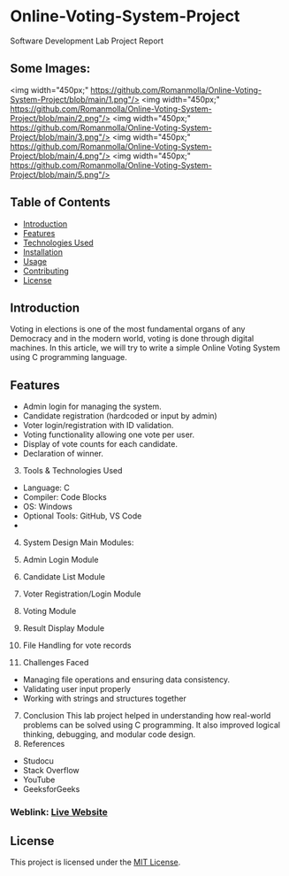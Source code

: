# Online-Voting-System-Project
Software Development Lab Project Report

## Some Images:
<img width="450px;" https://github.com/Romanmolla/Online-Voting-System-Project/blob/main/1.png"/>
<img width="450px;" https://github.com/Romanmolla/Online-Voting-System-Project/blob/main/2.png"/>
<img width="450px;" https://github.com/Romanmolla/Online-Voting-System-Project/blob/main/3.png"/>
<img width="450px;" https://github.com/Romanmolla/Online-Voting-System-Project/blob/main/4.png"/>
<img width="450px;" https://github.com/Romanmolla/Online-Voting-System-Project/blob/main/5.png"/>


## Table of Contents
- [Introduction](#introduction)
- [Features](#features)
- [Technologies Used](#technologies-used)
- [Installation](#installation)
- [Usage](#usage)
- [Contributing](#contributing)
- [License](#license)

## Introduction
Voting in elections is one of the most fundamental organs of any Democracy and in the modern world, voting is done through digital machines. In this article, we will try to write a simple Online Voting System using C programming language. 

## Features
- Admin login for managing the system. 
- Candidate registration (hardcoded or input by admin)
- Voter login/registration with ID validation.
- Voting functionality allowing one vote per user.
- Display of vote counts for each candidate.
- Declaration of winner.


3. Tools & Technologies Used
- Language: C 
- Compiler: Code Blocks
- OS: Windows
- Optional Tools: GitHub, VS Code
- 
4. System Design 
Main Modules:
1.	Admin Login Module
2.	Candidate List Module
3.	Voter Registration/Login Module
4.	Voting Module
5.	Result Display Module
6.	File Handling for vote records

6. Challenges Faced
- Managing file operations and ensuring data consistency.
- Validating user input properly
- Working with strings and structures together
7. Conclusion
This lab project helped in understanding how real-world problems can be solved using C programming. It also improved logical thinking, debugging, and modular code design. 
8. References
- Studocu
- Stack Overflow
- YouTube
- GeeksforGeeks

### Weblink: [Live Website](https://lucent-profiterole-2a1ded.netlify.app)
## License
This project is licensed under the [MIT License](LICENSE).
